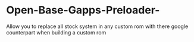 # Open-Base-Gapps-Preloader-
Allow you to replace all stock system in any custom rom with there google counterpart when building a custom rom
